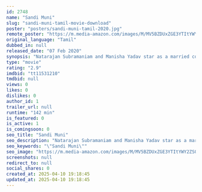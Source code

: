 ```yaml
---
id: 2748
name: "Sandi Muni"
slug: "sandi-muni-tamil-movie-download"
poster: "posters/sandi-muni-tamil-2020.jpg"
remote_poster: "https://m.media-amazon.com/images/M/MV5BZDUxZGE3YTItYWY2ZS00YTAxLThlOGEtNzc2MWM5ODQxZGM3XkEyXkFqcGdeQXVyMTEzMzExMjc3._V1_SX300.jpg"
original_language: "Tamil"
dubbed_in: null
released_date: "07 Feb 2020"
synopsis: "Natarajan Subramaniam and Manisha Yadav star as a married couple in this horror comedy, in which the wife dies but her ghost stays with the husband."
type: "movie"
rating: "2.9"
imdbid: "tt11531210"
tmdbid: null
views: 0
likes: 0
dislikes: 0
author_id: 1
trailer_url: null
runtime: "142 min"
is_featured: 0
is_active: 1
is_comingsoon: 0
seo_title: "Sandi Muni"
seo_description: "Natarajan Subramaniam and Manisha Yadav star as a married couple in this horror comedy, in which the wife dies but her ghost stays with the husband."
seo_keywords: "\"Sandi Muni\""
seo_image: "https://m.media-amazon.com/images/M/MV5BZDUxZGE3YTItYWY2ZS00YTAxLThlOGEtNzc2MWM5ODQxZGM3XkEyXkFqcGdeQXVyMTEzMzExMjc3._V1_SX300.jpg"
screenshots: null
redirect_to: null
social_shares: 0
created_at: 2025-04-10 19:18:45
updated_at: 2025-04-10 19:18:45
---
```


